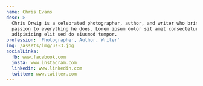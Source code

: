 ```yaml
---
name: Chris Evans
desc: >-
  Chris Orwig is a celebrated photographer, author, and writer who brings
  passion to everything he does. Lorem ipsum dolor sit amet consectetur
  adipisicing elit sed do eiusmod tempor.
profession: 'Photographer, Author, Writer'
img: /assets/img/us-3.jpg
socialLinks:
  fb: www.facebook.com
  insta: www.instagram.com
  linkedin: www.linkedin.com
  twitter: www.twitter.com
---
```


